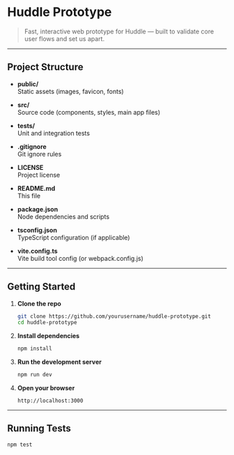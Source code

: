 # Huddle Prototype

> Fast, interactive web prototype for Huddle — built to validate core user flows and set us apart.

---

## Project Structure

- **public/**  
  Static assets (images, favicon, fonts)

- **src/**  
  Source code (components, styles, main app files)

- **tests/**  
  Unit and integration tests

- **.gitignore**  
  Git ignore rules

- **LICENSE**  
  Project license

- **README.md**  
  This file

- **package.json**  
  Node dependencies and scripts

- **tsconfig.json**  
  TypeScript configuration (if applicable)

- **vite.config.ts**  
  Vite build tool config (or webpack.config.js)

---

## Getting Started

1. **Clone the repo**

   ```bash
   git clone https://github.com/yourusername/huddle-prototype.git
   cd huddle-prototype
   ```

2. **Install dependencies**

   ```bash
   npm install
   ```

3. **Run the development server**

   ```bash
   npm run dev
   ```

4. **Open your browser**

   ```text
   http://localhost:3000
   ```

---

## Running Tests

```bash
npm test
```
